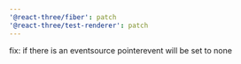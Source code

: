```yaml
---
'@react-three/fiber': patch
'@react-three/test-renderer': patch
---
```


fix: if there is an eventsource pointerevent will be set to none
